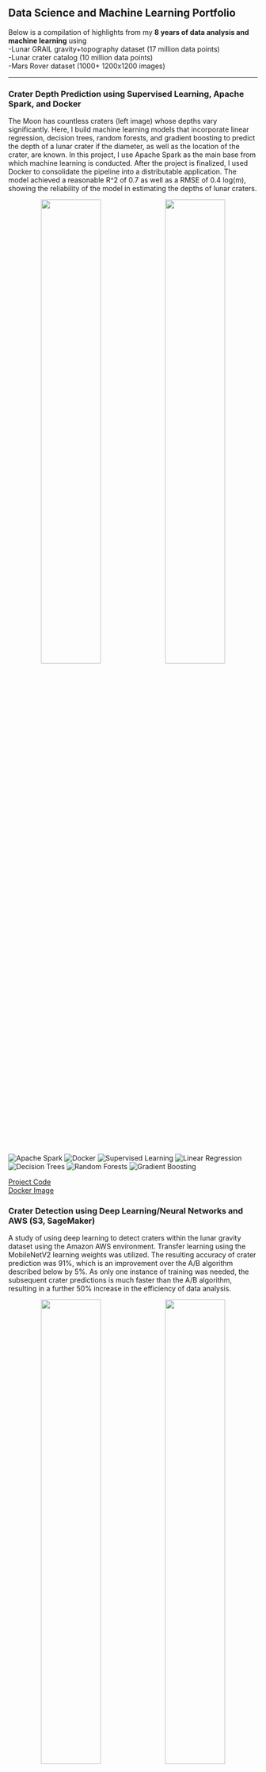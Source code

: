 ## Data Science and Machine Learning Portfolio

Below is a compilation of highlights from my **8 years of data analysis and machine learning** using
<br>
-Lunar GRAIL gravity+topography dataset (17 million data points)
<br>
-Lunar crater catalog (10 million data points)
<br>
-Mars Rover dataset (1000+ 1200x1200 images)

---

### Crater Depth Prediction using Supervised Learning, Apache Spark, and Docker

The Moon has countless craters (left image) whose depths vary significantly. Here, I build machine learning models that
incorporate linear regression, decision trees, random forests, and gradient boosting to predict the depth of a lunar crater
if the diameter, as well as the location of the crater, are known. In this project, I use Apache Spark as the main base from
which machine learning is conducted. After the project is finalized, I used Docker to consolidate the pipeline into a 
distributable application. The model achieved a reasonable R^2 of 0.7 as well as a RMSE of 0.4 log(m), showing the reliability of the model in estimating the depths of lunar craters.

<p align="center">
  <img src="/images/meteor_crater2.jpg" style="width: 49%" />
  <img src="/images/linear_regression_results.png" style="width: 49%" /> 
</p>

![Apache Spark](https://img.shields.io/badge/Apache_Spark-E25A1C?style=flat-square&logo=Apache-Spark&logoColor=white)
![Docker](https://img.shields.io/badge/Docker-2496ED?style=flat-square&logo=Docker&logoColor=white)
![Supervised Learning](https://img.shields.io/badge/Supervised_Learning-2BAF2B?style=flat-square&logoColor=white)
![Linear Regression](https://img.shields.io/badge/Linear_Regression-FF7C2B?style=flat-square&logoColor=white)
![Decision Trees](https://img.shields.io/badge/Decision_Trees-181717?style=flat-square&logo=CodeSandbox&logoColor=white)
![Random Forests](https://img.shields.io/badge/Random_Forests-006400?style=flat-square&logo=CodeSandbox&logoColor=white)
![Gradient Boosting](https://img.shields.io/badge/Gradient_Boosting-DC143C?style=flat-square&logo=CodeSandbox&logoColor=white)

<a href="https://github.com/wliang463/crater_depth_prediction">Project Code</a> 
<br>
<a href="https://hub.docker.com/repository/docker/weigangliang/crater_depth_predictions/general">Docker Image</a> 




### Crater Detection using Deep Learning/Neural Networks and AWS (S3, SageMaker)

A study of using deep learning to detect craters within the lunar gravity dataset using the Amazon AWS environment. Transfer learning using the MobileNetV2 learning weights was utilized. The resulting accuracy of crater prediction was 91%, which is an improvement over the A/B algorithm described below by 5%. As only one instance of training was needed, the subsequent crater predictions is much faster than the A/B algorithm, resulting in a further 50% increase in the efficiency of data analysis.

<p align="center">
  <img src="/images/output_9_1.png" style="width: 49%" />
  <img src="/images/output_24_0.png" style="width: 49%" /> 
</p>

![AWS](https://img.shields.io/badge/AWS-232F3E?style=flat-square&logo=Amazon-AWS&logoColor=white)
![Deep Learning](https://img.shields.io/badge/Deep_Learning-006400?style=flat-square&logoColor=white)
![Neural Networks](https://img.shields.io/badge/Neural_Networks-8A2BE2?style=flat-square&logoColor=white)
![S3](https://img.shields.io/badge/S3-569A31?style=flat-square&logo=Amazon-S3&logoColor=white)
![SageMaker](https://img.shields.io/badge/SageMaker-FF9900?style=flat-square&logo=Amazon-SageMaker&logoColor=white)
![Transfer Learning](https://img.shields.io/badge/Transfer_Learning-DC143C?style=flat-square&logoColor=white)
![Convolutional Neural Network (CNN)](https://img.shields.io/badge/Convolutional_Neural_Network_(CNN)-00008B?style=flat-square&logoColor=white)



<a href="https://github.com/wliang463/crater_detection/blob/main/crater_detection.md">Markdown Code</a> 

### MCMC Analysis of Anomalies in Lunar Gravity Data

Analysis of the lunar gravity dataset reveals anomalous signal originating from subsurface Grand Canyon-sized structures. I used machine learning (nonlinear regression), Bayesian statistics (Markov chain Monte Carlo), and time-series analysis to constrain the depth, thickness, and widths of the structures. Our analysis resulted in an increase of 60% in model precision and peer-reviewed publications in high-impact journals.

<img src="/images/moon_gravity_map.png" style="width: 99%" />
<img src="/images/earth_gravity.png" style="width: 99%" /> 
<img src="/images/mcmc_error.png" style="width: 85%" /> 

![Machine Learning](https://img.shields.io/badge/Machine_Learning-ff5722?style=flat-square&logoColor=white)
![Nonlinear Regression](https://img.shields.io/badge/Nonlinear_Regression-3f51b5?style=flat-square&logoColor=white)
![Python](https://img.shields.io/badge/Python-3776AB?style=flat-square&logo=Python&logoColor=white)
![pandas](https://img.shields.io/badge/pandas-150458?style=flat-square&logo=pandas&logoColor=white)
![NumPy](https://img.shields.io/badge/NumPy-013243?style=flat-square&logo=numpy&logoColor=white)
![matplotlib](https://img.shields.io/badge/matplotlib-8CAAE6?style=flat-square&logo=matplotlib&logoColor=white)
![Jupyter](https://img.shields.io/badge/Jupyter-F37626?style=flat-square&logo=Jupyter&logoColor=white)
![Markov Chain Monte Carlo](https://img.shields.io/badge/MCMC-68b030?style=flat-square&logoColor=white)
![Time-Series Analysis](https://img.shields.io/badge/Time--Series_Analysis-ff69b4?style=flat-square&logoColor=white)



<a href="https://wliang463.github.io/lunar_data_analysis/Analysis_of_Lunar_Gravity_Dataset.html">Demo Jupyter Notebook</a> 
<br>
<a href="https://www.sciencedirect.com/science/article/abs/pii/S0019103522000951">Publication</a> 
<br>
<a href="https://github.com/wliang463/lunar_data_analysis">Github Repository</a> 


---

### Automated Pattern Recognition Algorithm for Lunar Gravity Data

The traditional way of identifying meteor impact sites (craters) is to count them by hand. I designed, implemented, and optimized an algorithm using A/B testing that automatically identifies craters in lunar gravity maps, enabling an over 50% increase
in the efficiency of data analysis.

<img src="/images/topo_comp_csfd_demo2.png" style="width: 99%" />

[![A/B Testing](https://img.shields.io/badge/A%2FB%20Testing-purple.svg)]()
[![Algorithm Development](https://img.shields.io/badge/Algorithm_Development-blue.svg)]()
[![Pattern Recognition](https://img.shields.io/badge/Pattern_Recognition-green.svg)]()
[![Feature Engineering](https://img.shields.io/badge/Feature_Engineering-red.svg)]()
[![Automated Detection](https://img.shields.io/badge/Automated_Detection-orange.svg)]()
[![MATLAB](https://img.shields.io/badge/MATLAB-0076A8?style=flat-square&logo=Mathworks)]()


<a href="https://www.hou.usra.edu/meetings/lpsc2022/pdf/1611.pdf">Conference; Paper under submission</a> 
<br>
<a href="https://github.com/wliang463/missing_craters_rings">Github Repository</a> 

---

### Photometric Analysis of Mars Rover Image Data

I significantly (five-fold) enhanced an ETL multi-platform data/image processing pipeline as part a NASA collaboration, using a variety of software languages. This pipeline, capable of parallelized image alignment and sophisticated processing of raw images to generate terrain and solar angle maps, facilitates the analysis of martian rover images spanning multiple martian years. The results of our analysis, using nonlinear regression methods, greatly constrained the mineral composition of the martian surface. This pipeline has consistently served NASA's data processing needs, remaining in active use for over 7 years.

<p align="center">
  <img src="/images/mars_surface.jpg" style="width: 49%" />
  <img src="/images/sso_plot.png" style="width: 49%" /> 
</p>

![ETL](https://img.shields.io/badge/ETL-4CAF50?style=flat-square&logo=ApacheKafka&logoColor=white)
![Machine Learning](https://img.shields.io/badge/Machine_Learning-ff5722?style=flat-square&logo=LightGBM&logoColor=white)
![Nonlinear Regression](https://img.shields.io/badge/Nonlinear_Regression-3f51b5?style=flat-square&logo=Graphana&logoColor=white)
![Model Validation](https://img.shields.io/badge/Model_Validation-31B8FF?style=flat-square&logo=Checkmarx&logoColor=white)
![Data Pipeline Design](https://img.shields.io/badge/Data_Pipeline_Design-FF7C37?style=flat-square&logo=ApacheAirflow&logoColor=white)
![Cross-functional Collaboration](https://img.shields.io/badge/Cross--functional_Collaboration-0082C6?style=flat-square&logo=MicrosoftTeams&logoColor=white)
![MATLAB](https://img.shields.io/badge/MATLAB-017ACC?style=flat-square&logo=Mathworks&logoColor=white)
![Perl](https://img.shields.io/badge/Perl-49457E?style=flat-square&logo=Perl&logoColor=white)



<a href="https://www.sciencedirect.com/science/article/abs/pii/S0019103518305396">Publication 1</a> 
<br>
<a href="https://www.sciencedirect.com/science/article/pii/S0032063322001490">Publication 2</a> 
<br>
<a href="https://www.sciencedirect.com/science/article/pii/S0019103520305844">Publication 3</a> 
<br>
<a href="https://www.sciencedirect.com/science/article/abs/pii/S0019103518305396">Unfortunately, the code has not yet been cleared for public release.</a> 

---

### Graphical User Interface (GUI) Development to Analyze Mars Rover Data

As part of a NASA collaboration, I designed and developed "new_cv24," a novel GUI software capable of loading and processing Photometry QUBs – extensive data files consisting of ~60 Mars rover images. The software empowers users to overlay images, select regions of interest, and assemble information from all images into an ASCII file, greatly enhancing data analysis capabilities. This not only expedited various data analysis subroutines into a singular, streamlined interface, but also significantly improved user operational efficiency.

<img src="/images/new_cv24.png" style="width: 99%" />

![Data Visualization](https://img.shields.io/badge/Data%20Visualization-%230077B5.svg?&style=flat-square&logoColor=white)
![GUI Design](https://img.shields.io/badge/GUI%20Design-%23F37626.svg?&style=flat-square&logoColor=white)
![Image Processing](https://img.shields.io/badge/Image%20Processing-%23B7B5E4.svg?&style=flat-square&logoColor=white)
![MATLAB](https://img.shields.io/badge/MATLAB-%23FF7C00.svg?&style=flat-square&logoColor=white)
![Data Extraction and Manipulation](https://img.shields.io/badge/Data%20Extraction%20and%20Manipulation-%2382C366.svg?&style=flat-square&logoColor=white)

<a href="https://www.sciencedirect.com/science/article/abs/pii/S0019103518305396">Used in the photometric analysis publications</a> 
<br>
<a href="https://www.sciencedirect.com/science/article/abs/pii/S0019103518305396">Unfortunately, the code has not yet been cleared for public release.</a> 

---

### Numerical Modeling of Heat and Topographical Diffusion on the Moon

Analysis of the lunar gravity data shows a lack of craters in the nearside. We model heat and topographical diffusion
to the farside highlands as hypothetical processes that could have resulted in the deficit. The results reveals the potential thermal erasure of a structure at an scale (500 km width x 3 km height) that is the largest of its kind in the entire Solar System.

<img src="/images/thermal_annealing.png" style="width: 99%" />

![Problem Solving](https://img.shields.io/badge/Problem_Solving-%2300599C?style=flat-square&logoColor=white)
![Numerical Modeling](https://img.shields.io/badge/Numerical_Modeling-%235012B1?style=flat-square&logoColor=white)
![Data Manipulation](https://img.shields.io/badge/Data_Manipulation-%23A30000?style=flat-square&logoColor=white)

<a href="https://www.hou.usra.edu/meetings/lpsc2022/pdf/1611.pdf">Conference; Paper under submission</a> 
<br>
<a href="https://github.com/wliang463/missing_craters_rings">Github Repository</a> 
